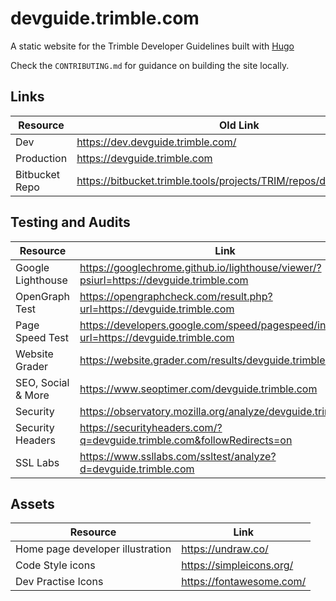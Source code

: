 # devguide.trimble.com

A static website for the Trimble Developer Guidelines built with [Hugo](https://gohugo.io/)

Check the `CONTRIBUTING.md` for guidance on building the site locally.

## Links

| Resource       | Old Link                                                            |
| -------------- | ------------------------------------------------------------------- |
| Dev            | https://dev.devguide.trimble.com/                                   |
| Production     | https://devguide.trimble.com                                        |
| Bitbucket Repo | https://bitbucket.trimble.tools/projects/TRIM/repos/devguide/browse |

## Testing and Audits

| Resource           | Link                                                                                     |
| ------------------ | ---------------------------------------------------------------------------------------- |
| Google Lighthouse  | https://googlechrome.github.io/lighthouse/viewer/?psiurl=https://devguide.trimble.com    |
| OpenGraph Test     | https://opengraphcheck.com/result.php?url=https://devguide.trimble.com                   |
| Page Speed Test    | https://developers.google.com/speed/pagespeed/insights/?url=https://devguide.trimble.com |
| Website Grader     | https://website.grader.com/results/devguide.trimble.com                                  |
| SEO, Social & More | https://www.seoptimer.com/devguide.trimble.com                                           |
| Security           | https://observatory.mozilla.org/analyze/devguide.trimble.com                             |
| Security Headers   | https://securityheaders.com/?q=devguide.trimble.com&followRedirects=on                   |
| SSL Labs           | https://www.ssllabs.com/ssltest/analyze?d=devguide.trimble.com                           |

## Assets

| Resource                         | Link                     |
| -------------------------------- | ------------------------ |
| Home page developer illustration | https://undraw.co/       |
| Code Style icons                 | https://simpleicons.org/ |
| Dev Practise Icons               | https://fontawesome.com/ |
